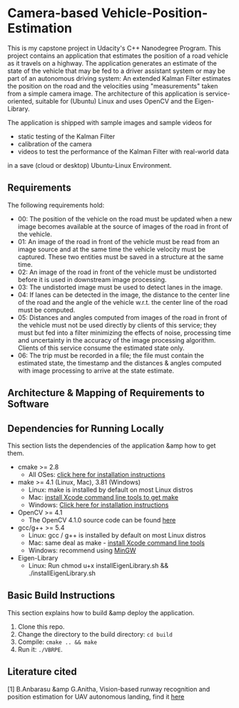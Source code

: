 # Camera-based Vehicle-Position-Estimation
This is my capstone project in Udacity's C++ Nanodegree Program. This project contains an application that estimates the position of a road vehicle as it travels on a highway. The application generates an estimate of the state of the vehicle that may be fed to a driver assistant system or may be part of an autonomous driving system: An extended Kalman Filter estimates the position on the road and the velocities using "measurements" taken from a simple camera image. The architecture of this application is service-oriented, suitable for (Ubuntu) Linux and uses OpenCV and the Eigen-Library.

The application is shipped with sample images and sample videos for

* static testing of the Kalman Filter
* calibration of the camera
* videos to test the performance of the Kalman Filter with real-world data

in a save (cloud or desktop) Ubuntu-Linux Environment.

## Requirements
The following requirements hold:
* 00: The position of the vehicle on the road must be updated when a new image becomes available at the source of images of the road in front of the vehicle.
* 01: An image of the road in front of the vehicle must be read from an image source and at the same time the vehicle velocity must be captured. These two entities must be saved in a structure at the same time.
* 02: An image of the road in front of the vehicle must be undistorted before it is used in downstream image processing.
* 03: The undistorted image must be used to detect lanes in the image.
* 04: If lanes can be detected in the image, the distance to the center line of the road and the angle of the vehicle w.r.t. the center line of the road must be computed.
* 05: Distances and angles computed from images of the road in front of the vehicle must not be used directly by clients of this service; they must but fed into a filter minimizing the effects of noise, processing time and uncertainty in the accuracy of the image processing algorithm. Clients of this service consume the estimated state only.
* 06: The trip must be recorded in a file; the file must contain the estimated state, the timestamp and the distances & angles computed with image processing to arrive at the state estimate.

## Architecture & Mapping of Requirements to Software

## Dependencies for Running Locally
This section lists the dependencies of the application &amp how to get them.

* cmake >= 2.8
  * All OSes: [click here for installation instructions](https://cmake.org/install/)
* make >= 4.1 (Linux, Mac), 3.81 (Windows)
  * Linux: make is installed by default on most Linux distros
  * Mac: [install Xcode command line tools to get make](https://developer.apple.com/xcode/features/)
  * Windows: [Click here for installation instructions](http://gnuwin32.sourceforge.net/packages/make.htm)
* OpenCV >= 4.1
  * The OpenCV 4.1.0 source code can be found [here](https://github.com/opencv/opencv/tree/4.1.0)
* gcc/g++ >= 5.4
  * Linux: gcc / g++ is installed by default on most Linux distros
  * Mac: same deal as make - [install Xcode command line tools](https://developer.apple.com/xcode/features/)
  * Windows: recommend using [MinGW](http://www.mingw.org/)
* Eigen-Library
  * Linux: Run chmod u+x installEigenLibrary.sh && ./installEigenLibrary.sh 

## Basic Build Instructions
This section explains how to build &amp deploy the application.  

1. Clone this repo.
2. Change the directory to the build directory: `cd build`
3. Compile: `cmake .. && make`
4. Run it: `./VBRPE`.

## Literature cited
[1] B.Anbarasu  &amp G.Anitha, Vision-based runway recognition and position estimation for UAV
autonomous landing, find it [here](https://papers.ssrn.com/sol3/papers.cfm?abstract_id=2792686)
